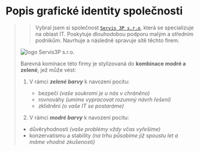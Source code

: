 # Popis grafické identity společnosti 

>>Vybral jsem si společnost [`Servis 3P s.r.o`](https://servis3p.cz), která se specializuje na oblast IT. Poskytuje dlouhodobou podporu malým a středním podnikům. Navrhuje a následně spravuje sítě těchto firem.
>
> ![logo Servis3P s.r.o.](http://www.servis3p.cz/wp-content/uploads/2021/10/Servis3P_LOGO_2021-300x300.jpg)
> 
> Barevná kominace této firmy je stylizovaná do **kombinace modré a zelené**, jež může vést:
> 
> 1. V rámci ***zelené barvy*** k navození pocitu:
> 
>    - bezpečí *(vaše soukromí je u nás v chráněno)*
>    - rovnováhy *(umíme vypracovat rozumný návrh řešení)*
>    - zklidnění *(o vaše IT se postaráme)*
>    
> 
> 2. V rámci ***modré barvy*** k navození pocitu:
> 
>   - důvěryhodnosti *(vaše problémy vždy včas vyřešíme)*
>   - konzervatismu a stability *(na trhu působíme již spoustu let a máme vhodné zkušenosti)*
>   
